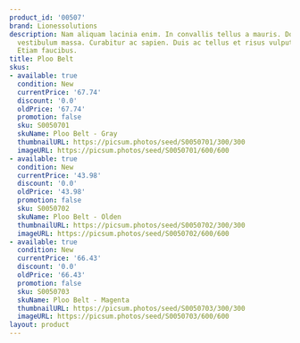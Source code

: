 ```yaml
---
product_id: '00507'
brand: Lionessolutions
description: Nam aliquam lacinia enim. In convallis tellus a mauris. Donec euismod
  vestibulum massa. Curabitur ac sapien. Duis ac tellus et risus vulputate vehicula.
  Etiam faucibus.
title: Ploo Belt
skus:
- available: true
  condition: New
  currentPrice: '67.74'
  discount: '0.0'
  oldPrice: '67.74'
  promotion: false
  sku: S0050701
  skuName: Ploo Belt - Gray
  thumbnailURL: https://picsum.photos/seed/S0050701/300/300
  imageURL: https://picsum.photos/seed/S0050701/600/600
- available: true
  condition: New
  currentPrice: '43.98'
  discount: '0.0'
  oldPrice: '43.98'
  promotion: false
  sku: S0050702
  skuName: Ploo Belt - Olden
  thumbnailURL: https://picsum.photos/seed/S0050702/300/300
  imageURL: https://picsum.photos/seed/S0050702/600/600
- available: true
  condition: New
  currentPrice: '66.43'
  discount: '0.0'
  oldPrice: '66.43'
  promotion: false
  sku: S0050703
  skuName: Ploo Belt - Magenta
  thumbnailURL: https://picsum.photos/seed/S0050703/300/300
  imageURL: https://picsum.photos/seed/S0050703/600/600
layout: product
---
```

